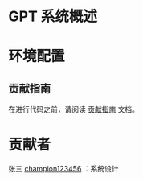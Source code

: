 # GPT 系统概述



# 环境配置

## 贡献指南
在进行代码之前，请阅读 [贡献指南](https://github.com/OpenHUTB/bazaar/blob/master/CONTRIBUTING.md) 文档。


# 贡献者

张三 [champion123456](https://github.com/champion123456) ：系统设计